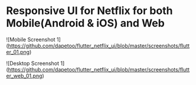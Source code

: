 # Responsive UI for Netflix for both Mobile(Android & iOS) and Web

![Mobile Screenshot 1] (https://github.com/dapetoo/flutter_netflix_ui/blob/master/screenshots/flutter_01.png)


![Desktop Screenshot 1] (https://github.com/dapetoo/flutter_netflix_ui/blob/master/screenshots/flutter_web_01.png)